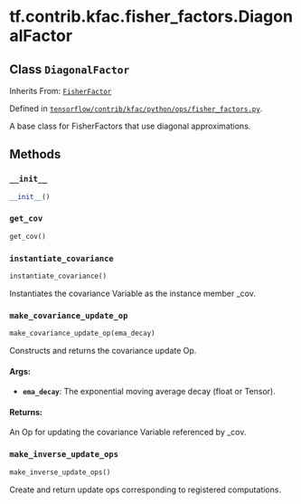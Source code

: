 <div itemscope itemtype="http://developers.google.com/ReferenceObject">
<meta itemprop="name" content="tf.contrib.kfac.fisher_factors.DiagonalFactor" />
<meta itemprop="property" content="__init__"/>
<meta itemprop="property" content="get_cov"/>
<meta itemprop="property" content="instantiate_covariance"/>
<meta itemprop="property" content="make_covariance_update_op"/>
<meta itemprop="property" content="make_inverse_update_ops"/>
</div>

# tf.contrib.kfac.fisher_factors.DiagonalFactor

## Class `DiagonalFactor`

Inherits From: [`FisherFactor`](../../../../tf/contrib/kfac/fisher_factors/FisherFactor.md)



Defined in [`tensorflow/contrib/kfac/python/ops/fisher_factors.py`](https://www.tensorflow.org/code/tensorflow/contrib/kfac/python/ops/fisher_factors.py).

A base class for FisherFactors that use diagonal approximations.

## Methods

<h3 id="__init__"><code>__init__</code></h3>

``` python
__init__()
```



<h3 id="get_cov"><code>get_cov</code></h3>

``` python
get_cov()
```



<h3 id="instantiate_covariance"><code>instantiate_covariance</code></h3>

``` python
instantiate_covariance()
```

Instantiates the covariance Variable as the instance member _cov.

<h3 id="make_covariance_update_op"><code>make_covariance_update_op</code></h3>

``` python
make_covariance_update_op(ema_decay)
```

Constructs and returns the covariance update Op.

#### Args:

* <b>`ema_decay`</b>: The exponential moving average decay (float or Tensor).

#### Returns:

An Op for updating the covariance Variable referenced by _cov.

<h3 id="make_inverse_update_ops"><code>make_inverse_update_ops</code></h3>

``` python
make_inverse_update_ops()
```

Create and return update ops corresponding to registered computations.



